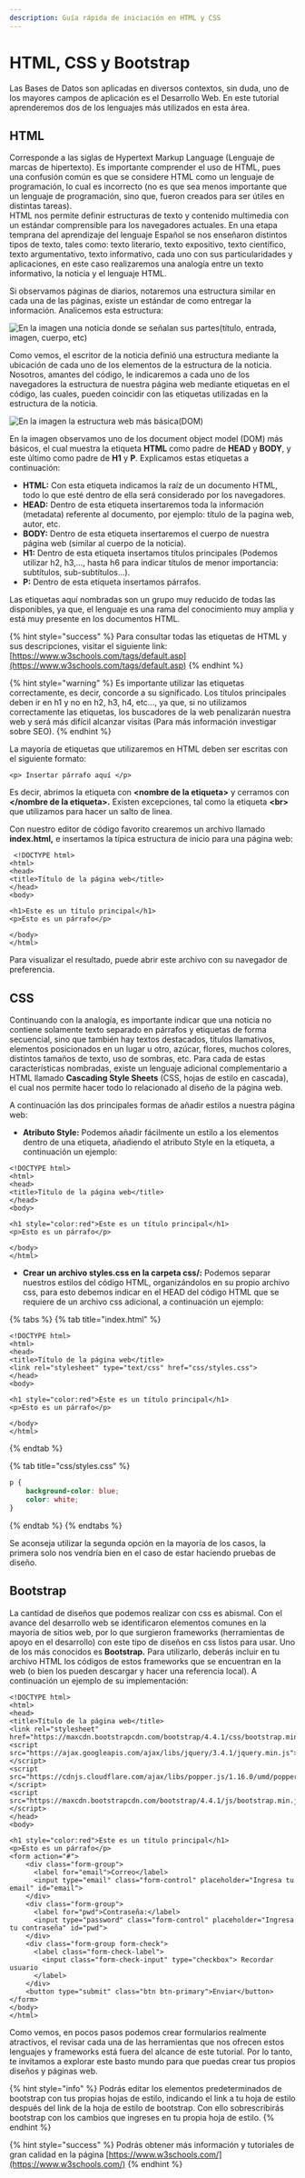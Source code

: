 ```yaml
---
description: Guía rápida de iniciación en HTML y CSS
---
```


# HTML, CSS y Bootstrap

Las Bases de Datos son aplicadas en diversos contextos, sin duda, uno de los mayores campos de aplicación es el Desarrollo Web. En este tutorial aprenderemos dos de los lenguajes más utilizados en esta área.

## HTML

Corresponde a las siglas de Hypertext Markup Language \(Lenguaje de marcas de hipertexto\). Es importante comprender el uso de HTML, pues una confusión común es que se considere HTML como un lenguaje de programación, lo cual es incorrecto \(no es que sea menos importante que un lenguaje de programación, sino que, fueron creados para ser útiles en distintas tareas\).   
HTML nos permite definir estructuras de texto y contenido multimedia con un estándar comprensible para los navegadores actuales. En una etapa temprana del aprendizaje del lenguaje Español se nos enseñaron distintos tipos de texto, tales como: texto literario, texto expositivo, texto científico, texto argumentativo, texto informativo, cada uno con sus particularidades y aplicaciones, en este caso realizaremos una analogía entre un texto informativo, la noticia y el lenguaje HTML.

Si observamos páginas de diarios, notaremos una estructura similar en cada una de las páginas, existe un estándar de como entregar la información. Analicemos esta estructura: 

![En la imagen una noticia donde se se&#xF1;alan sus partes\(t&#xED;tulo, entrada, imagen, cuerpo, etc\)](../.gitbook/assets/anotacion-2020-05-03-225738.jpg)

Como vemos, el escritor de la noticia definió una estructura mediante la ubicación de cada uno de los elementos de la estructura de la noticia. Nosotros, amantes del código, le indicaremos a cada uno de los navegadores la estructura de nuestra página web mediante etiquetas en el código, las cuales, pueden coincidir con las etiquetas utilizadas en la estructura de la noticia.

![En la imagen la estructura web m&#xE1;s b&#xE1;sica\(DOM\)](../.gitbook/assets/390px-simpe_html_page_dom.svg.png)

En la imagen observamos uno de los document object model \(DOM\) más básicos, el cual muestra la etiqueta **HTML** como padre de **HEAD** y **BODY**, y este último como padre de **H1** y **P**. Explicamos estas etiquetas a continuación:

* **HTML:** Con esta etiqueta indicamos la raíz de un documento HTML, todo lo que esté dentro de ella será considerado por los navegadores.
* **HEAD:** Dentro de esta etiqueta insertaremos toda la información \(metadata\) referente al documento, por ejemplo: título de la pagina web, autor, etc.
* **BODY:** Dentro de esta etiqueta insertaremos el cuerpo de nuestra página web \(similar al cuerpo de la noticia\).
* **H1:** Dentro de esta etiqueta insertamos títulos principales \(Podemos utilizar h2, h3,..., hasta h6 para indicar títulos de menor importancia: subtítulos, sub-subtítulos...\).
* **P:** Dentro de esta etiqueta insertamos párrafos. 

Las etiquetas aquí nombradas son un grupo muy reducido de todas las disponibles, ya que, el lenguaje es una rama del conocimiento muy amplia y está muy presente en los documentos HTML.

{% hint style="success" %}
Para consultar todas las etiquetas de HTML y sus descripciones, visitar el siguiente link:  
[https://www.w3schools.com/tags/default.asp](https://www.w3schools.com/tags/default.asp)
{% endhint %}

{% hint style="warning" %}
Es importante utilizar las etiquetas correctamente, es decir, concorde a su significado. Los títulos principales deben ir en h1 y no en h2, h3, h4, etc..., ya que, si no utilizamos correctamente las etiquetas, los buscadores de la web penalizarán nuestra web y será más difícil alcanzar visitas \(Para más información investigar sobre SEO\).
{% endhint %}

La mayoría de etiquetas que utilizaremos en HTML deben ser escritas con el siguiente formato: 

```markup
<p> Insertar párrafo aquí </p>
```

Es decir, abrimos la etiqueta con **&lt;nombre de la etiqueta&gt;** y cerramos con **&lt;/nombre de la etiqueta&gt;.** Existen excepciones, tal como la etiqueta **&lt;br&gt;** que utilizamos para hacer un salto de linea. 

Con nuestro editor de código favorito crearemos un archivo llamado **index.html,** e insertamos la típica estructura de inicio para una página web: 

```markup
 <!DOCTYPE html>
<html>
<head>
<title>Título de la página web</title>
</head>
<body>

<h1>Este es un título principal</h1>
<p>Esto es un párrafo</p>

</body>
</html> 
```

Para visualizar el resultado, puede abrir este archivo con su navegador de preferencia.

## CSS

Continuando con la analogía, es importante indicar que una noticia no contiene solamente texto separado en párrafos y etiquetas de forma secuencial, sino que también hay textos destacados, títulos llamativos, elementos posicionados en un lugar u otro, azúcar, flores, muchos colores, distintos tamaños de texto, uso de sombras, etc. Para cada de estas características nombradas, existe un lenguaje adicional complementario a HTML llamado **Cascading Style Sheets** \(CSS, hojas de estilo en cascada\), el cual nos permite hacer todo lo relacionado al diseño de la página web. 

A continuación las dos principales formas de añadir estilos a nuestra página web:

* **Atributo Style:** Podemos añadir fácilmente un estilo a los elementos dentro de una etiqueta, añadiendo el atributo Style en la etiqueta, a continuación un ejemplo: 

```markup
<!DOCTYPE html>
<html>
<head>
<title>Título de la página web</title>
</head>
<body>

<h1 style="color:red">Este es un título principal</h1>
<p>Esto es un párrafo</p>

</body>
</html> 
```

* **Crear un archivo styles.css en la carpeta css/:** Podemos separar nuestros estilos del código HTML, organizándolos en su propio archivo css, para esto debemos indicar en el HEAD del código HTML que se requiere de un archivo css adicional, a continuación un ejemplo:

{% tabs %}
{% tab title="index.html" %}
```markup
<!DOCTYPE html>
<html>
<head>
<title>Título de la página web</title>
<link rel="stylesheet" type="text/css" href="css/styles.css">
</head>
<body>

<h1 style="color:red">Este es un título principal</h1>
<p>Esto es un párrafo</p>

</body>
</html> 
```
{% endtab %}

{% tab title="css/styles.css" %}
```css
p {
    background-color: blue;
    color: white;
}
```
{% endtab %}
{% endtabs %}

Se aconseja utilizar la segunda opción en la mayoría de los casos, la primera solo nos vendría bien en el caso de estar haciendo pruebas de diseño.

## Bootstrap

La cantidad de diseños que podemos realizar con css es abismal. Con el avance del desarrollo web se identificaron elementos comunes en la mayoría de sitios web, por lo que surgieron frameworks \(herramientas de apoyo en el desarrollo\) con este tipo de diseños en css listos para usar. Uno de los más conocidos es **Bootstrap.** Para utilizarlo, deberás incluir en tu archivo HTML los códigos de estos frameworks que se encuentran en la web \(o bien los pueden descargar y hacer una referencia local\). A continuación un ejemplo de su implementación: 

```markup
<!DOCTYPE html>
<html>
<head>
<title>Título de la página web</title>
<link rel="stylesheet" href="https://maxcdn.bootstrapcdn.com/bootstrap/4.4.1/css/bootstrap.min.css">
<script src="https://ajax.googleapis.com/ajax/libs/jquery/3.4.1/jquery.min.js"></script>
<script src="https://cdnjs.cloudflare.com/ajax/libs/popper.js/1.16.0/umd/popper.min.js"></script>
<script src="https://maxcdn.bootstrapcdn.com/bootstrap/4.4.1/js/bootstrap.min.js"></script>
</head>
<body>

<h1 style="color:red">Este es un título principal</h1>
<p>Esto es un párrafo</p>
<form action="#">
    <div class="form-group">
      <label for="email">Correo</label>
      <input type="email" class="form-control" placeholder="Ingresa tu email" id="email">
    </div>
    <div class="form-group">
      <label for="pwd">Contraseña:</label>
      <input type="password" class="form-control" placeholder="Ingresa tu contraseña" id="pwd">
    </div>
    <div class="form-group form-check">
      <label class="form-check-label">
        <input class="form-check-input" type="checkbox"> Recordar usuario
      </label>
    </div>
    <button type="submit" class="btn btn-primary">Enviar</button>
</form> 
</body>
</html> 
```

Como vemos, en pocos pasos podemos crear formularios realmente atractivos, el revisar cada una de las herramientas que nos ofrecen estos lenguajes y frameworks está fuera del alcance de este tutorial. Por lo tanto, te invitamos a explorar este basto mundo para que puedas crear tus propios diseños y páginas web.

{% hint style="info" %}
Podrás editar los elementos predeterminados de bootstrap con tus propias hojas de estilo, indicando el link a tu hoja de estilo después del link de la hoja de estilo de bootstrap. Con ello sobrescribirás bootstrap con los cambios que ingreses en tu propia hoja de estilo.
{% endhint %}

{% hint style="success" %}
Podrás obtener más información y tutoriales de gran calidad en la página [https://www.w3schools.com/](https://www.w3schools.com/)
{% endhint %}

